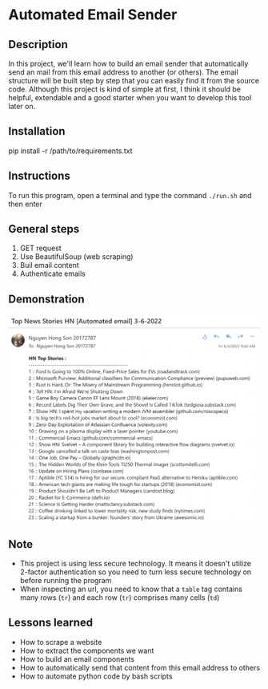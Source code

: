 # Automated Email Sender

## Description

In this project, we'll learn how to build an email sender that automatically send an mail from this email address to another (or others). The email structure will be built step by step that you can easily find it from the source code. Although this project is kind of simple at first, I think it should be helpful, extendable and a good starter when you want to develop this tool later on.

## Installation

pip install -r /path/to/requirements.txt

## Instructions

To run this program, open a terminal and type the command `./run.sh` and then enter

## General steps

1. GET request
2. Use BeautifulSoup (web scraping)
3. Buil email content
4. Authenticate emails

## Demonstration

![Demo](./demo.png)

## Note

- This project is using less secure technology. It means it doesn't utilize 2-factor authentication so you need to turn less secure technology on before running the program
-  When inspecting an url, you need to know that a `table` tag contains many rows (`tr`) and each row (`tr`) comprises many cells (`td`) 

## Lessons learned

- How to scrape a website
- How to extract the components we want
- How to build an email components
- How to automatically send that content from this email address to others
- How to automate python code by bash scripts


